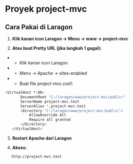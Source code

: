 # Proyek project-mvc

## Cara Pakai di Laragon

1. **Klik kanan icon Laragon → Menu → www → project-mvc**

2. **Atau buat Pretty URL (jika langkah 1 gagal):**
- - Klik kanan icon Laragon
- - Menu → Apache → sites-enabled
- - Buat file project-mvc.conf:

```bash
<VirtualHost *:80>
       DocumentRoot "C:/laragon/www/project-mvc/public"
       ServerName project-mvc.test
       ServerAlias *.project-mvc.test
       <Directory "C:/laragon/www/project-mvc/public">
           AllowOverride All
           Require all granted
       </Directory>
   </VirtualHost>
```

3. **Restart Apache dari Laragon**

4. **Akses:**
```bash
   http://project-mvc.test
```